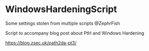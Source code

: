# WindowsHardeningScript
Some settings stolen from multiple scripts @ZephrFish

Script to accompany blog post about PtH and Windows Hardening

https://blog.zsec.uk/path2da-pt3/
